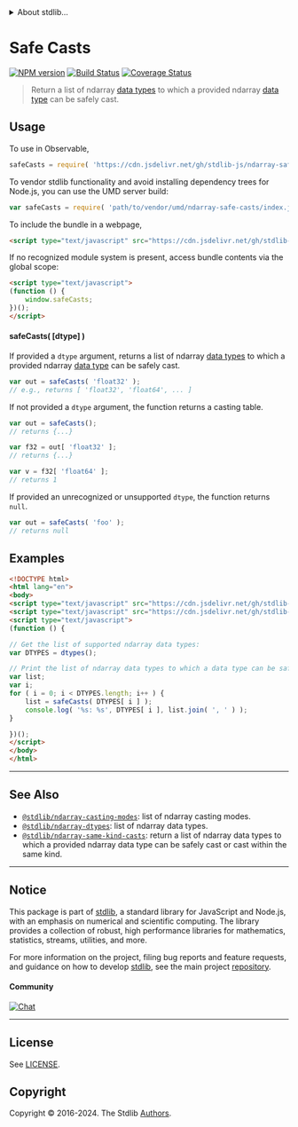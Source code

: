 <!--

@license Apache-2.0

Copyright (c) 2018 The Stdlib Authors.

Licensed under the Apache License, Version 2.0 (the "License");
you may not use this file except in compliance with the License.
You may obtain a copy of the License at

   http://www.apache.org/licenses/LICENSE-2.0

Unless required by applicable law or agreed to in writing, software
distributed under the License is distributed on an "AS IS" BASIS,
WITHOUT WARRANTIES OR CONDITIONS OF ANY KIND, either express or implied.
See the License for the specific language governing permissions and
limitations under the License.

-->


<details>
  <summary>
    About stdlib...
  </summary>
  <p>We believe in a future in which the web is a preferred environment for numerical computation. To help realize this future, we've built stdlib. stdlib is a standard library, with an emphasis on numerical and scientific computation, written in JavaScript (and C) for execution in browsers and in Node.js.</p>
  <p>The library is fully decomposable, being architected in such a way that you can swap out and mix and match APIs and functionality to cater to your exact preferences and use cases.</p>
  <p>When you use stdlib, you can be absolutely certain that you are using the most thorough, rigorous, well-written, studied, documented, tested, measured, and high-quality code out there.</p>
  <p>To join us in bringing numerical computing to the web, get started by checking us out on <a href="https://github.com/stdlib-js/stdlib">GitHub</a>, and please consider <a href="https://opencollective.com/stdlib">financially supporting stdlib</a>. We greatly appreciate your continued support!</p>
</details>

# Safe Casts

[![NPM version][npm-image]][npm-url] [![Build Status][test-image]][test-url] [![Coverage Status][coverage-image]][coverage-url] <!-- [![dependencies][dependencies-image]][dependencies-url] -->

> Return a list of ndarray [data types][@stdlib/ndarray/dtypes] to which a provided ndarray [data type][@stdlib/ndarray/dtypes] can be safely cast.

<!-- Section to include introductory text. Make sure to keep an empty line after the intro `section` element and another before the `/section` close. -->

<section class="intro">

</section>

<!-- /.intro -->

<!-- Package usage documentation. -->



<section class="usage">

## Usage

To use in Observable,

```javascript
safeCasts = require( 'https://cdn.jsdelivr.net/gh/stdlib-js/ndarray-safe-casts@umd/browser.js' )
```

To vendor stdlib functionality and avoid installing dependency trees for Node.js, you can use the UMD server build:

```javascript
var safeCasts = require( 'path/to/vendor/umd/ndarray-safe-casts/index.js' )
```

To include the bundle in a webpage,

```html
<script type="text/javascript" src="https://cdn.jsdelivr.net/gh/stdlib-js/ndarray-safe-casts@umd/browser.js"></script>
```

If no recognized module system is present, access bundle contents via the global scope:

```html
<script type="text/javascript">
(function () {
    window.safeCasts;
})();
</script>
```

#### safeCasts( \[dtype] )

If provided a `dtype` argument, returns a list of ndarray [data types][@stdlib/ndarray/dtypes] to which a provided ndarray [data type][@stdlib/ndarray/dtypes] can be safely cast.

```javascript
var out = safeCasts( 'float32' );
// e.g., returns [ 'float32', 'float64', ... ]
```

If not provided a `dtype` argument, the function returns a casting table.

```javascript
var out = safeCasts();
// returns {...}

var f32 = out[ 'float32' ];
// returns {...}

var v = f32[ 'float64' ];
// returns 1
```

If provided an unrecognized or unsupported `dtype`, the function returns `null`.

```javascript
var out = safeCasts( 'foo' );
// returns null
```

</section>

<!-- /.usage -->

<!-- Package usage notes. Make sure to keep an empty line after the `section` element and another before the `/section` close. -->

<section class="notes">

</section>

<!-- /.notes -->

<!-- Package usage examples. -->

<section class="examples">

## Examples

<!-- eslint no-undef: "error" -->

```html
<!DOCTYPE html>
<html lang="en">
<body>
<script type="text/javascript" src="https://cdn.jsdelivr.net/gh/stdlib-js/ndarray-dtypes@umd/browser.js"></script>
<script type="text/javascript" src="https://cdn.jsdelivr.net/gh/stdlib-js/ndarray-safe-casts@umd/browser.js"></script>
<script type="text/javascript">
(function () {

// Get the list of supported ndarray data types:
var DTYPES = dtypes();

// Print the list of ndarray data types to which a data type can be safely cast...
var list;
var i;
for ( i = 0; i < DTYPES.length; i++ ) {
    list = safeCasts( DTYPES[ i ] );
    console.log( '%s: %s', DTYPES[ i ], list.join( ', ' ) );
}

})();
</script>
</body>
</html>
```

</section>

<!-- /.examples -->

<!-- Section to include cited references. If references are included, add a horizontal rule *before* the section. Make sure to keep an empty line after the `section` element and another before the `/section` close. -->

<section class="references">

</section>

<!-- /.references -->

<!-- Section for related `stdlib` packages. Do not manually edit this section, as it is automatically populated. -->

<section class="related">

* * *

## See Also

-   <span class="package-name">[`@stdlib/ndarray-casting-modes`][@stdlib/ndarray/casting-modes]</span><span class="delimiter">: </span><span class="description">list of ndarray casting modes.</span>
-   <span class="package-name">[`@stdlib/ndarray-dtypes`][@stdlib/ndarray/dtypes]</span><span class="delimiter">: </span><span class="description">list of ndarray data types.</span>
-   <span class="package-name">[`@stdlib/ndarray-same-kind-casts`][@stdlib/ndarray/same-kind-casts]</span><span class="delimiter">: </span><span class="description">return a list of ndarray data types to which a provided ndarray data type can be safely cast or cast within the same kind.</span>

</section>

<!-- /.related -->

<!-- Section for all links. Make sure to keep an empty line after the `section` element and another before the `/section` close. -->


<section class="main-repo" >

* * *

## Notice

This package is part of [stdlib][stdlib], a standard library for JavaScript and Node.js, with an emphasis on numerical and scientific computing. The library provides a collection of robust, high performance libraries for mathematics, statistics, streams, utilities, and more.

For more information on the project, filing bug reports and feature requests, and guidance on how to develop [stdlib][stdlib], see the main project [repository][stdlib].

#### Community

[![Chat][chat-image]][chat-url]

---

## License

See [LICENSE][stdlib-license].


## Copyright

Copyright &copy; 2016-2024. The Stdlib [Authors][stdlib-authors].

</section>

<!-- /.stdlib -->

<!-- Section for all links. Make sure to keep an empty line after the `section` element and another before the `/section` close. -->

<section class="links">

[npm-image]: http://img.shields.io/npm/v/@stdlib/ndarray-safe-casts.svg
[npm-url]: https://npmjs.org/package/@stdlib/ndarray-safe-casts

[test-image]: https://github.com/stdlib-js/ndarray-safe-casts/actions/workflows/test.yml/badge.svg?branch=main
[test-url]: https://github.com/stdlib-js/ndarray-safe-casts/actions/workflows/test.yml?query=branch:main

[coverage-image]: https://img.shields.io/codecov/c/github/stdlib-js/ndarray-safe-casts/main.svg
[coverage-url]: https://codecov.io/github/stdlib-js/ndarray-safe-casts?branch=main

<!--

[dependencies-image]: https://img.shields.io/david/stdlib-js/ndarray-safe-casts.svg
[dependencies-url]: https://david-dm.org/stdlib-js/ndarray-safe-casts/main

-->

[chat-image]: https://img.shields.io/gitter/room/stdlib-js/stdlib.svg
[chat-url]: https://app.gitter.im/#/room/#stdlib-js_stdlib:gitter.im

[stdlib]: https://github.com/stdlib-js/stdlib

[stdlib-authors]: https://github.com/stdlib-js/stdlib/graphs/contributors

[umd]: https://github.com/umdjs/umd
[es-module]: https://developer.mozilla.org/en-US/docs/Web/JavaScript/Guide/Modules

[deno-url]: https://github.com/stdlib-js/ndarray-safe-casts/tree/deno
[deno-readme]: https://github.com/stdlib-js/ndarray-safe-casts/blob/deno/README.md
[umd-url]: https://github.com/stdlib-js/ndarray-safe-casts/tree/umd
[umd-readme]: https://github.com/stdlib-js/ndarray-safe-casts/blob/umd/README.md
[esm-url]: https://github.com/stdlib-js/ndarray-safe-casts/tree/esm
[esm-readme]: https://github.com/stdlib-js/ndarray-safe-casts/blob/esm/README.md
[branches-url]: https://github.com/stdlib-js/ndarray-safe-casts/blob/main/branches.md

[stdlib-license]: https://raw.githubusercontent.com/stdlib-js/ndarray-safe-casts/main/LICENSE

<!-- <related-links> -->

[@stdlib/ndarray/casting-modes]: https://github.com/stdlib-js/ndarray-casting-modes/tree/umd

[@stdlib/ndarray/dtypes]: https://github.com/stdlib-js/ndarray-dtypes/tree/umd

[@stdlib/ndarray/same-kind-casts]: https://github.com/stdlib-js/ndarray-same-kind-casts/tree/umd

<!-- </related-links> -->

</section>

<!-- /.links -->
